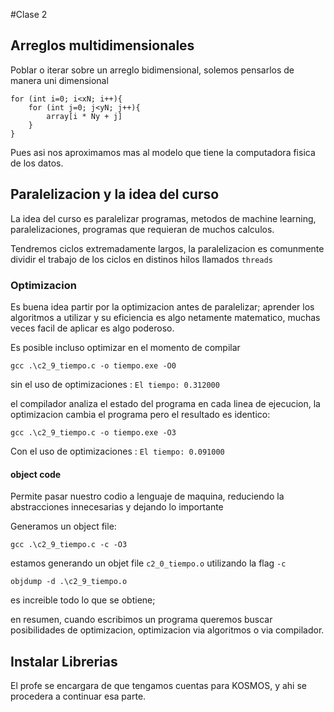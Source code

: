 #Clase 2

## 


## Arreglos multidimensionales
Poblar o iterar sobre un arreglo bidimensional, solemos pensarlos de manera uni dimensional
```
for (int i=0; i<xN; i++){
    for (int j=0; j<yN; j++){
        array[i * Ny + j]
    }
}
```
Pues asi nos aproximamos mas al modelo que tiene la computadora fisica de los datos.

## Paralelizacion y la idea del curso
La idea del curso es paralelizar programas, metodos de machine learning, paralelizaciones, programas que requieran de muchos calculos.

Tendremos ciclos extremadamente largos, la paralelizacion es comunmente dividir el trabajo de los ciclos en distinos hilos llamados `threads`

### Optimizacion
Es buena idea partir por la optimizacion antes de paralelizar;
aprender los algoritmos a utilizar y su eficiencia es algo netamente matematico, muchas veces facil de aplicar es algo poderoso.

Es posible incluso optimizar en el momento de compilar
```
gcc .\c2_9_tiempo.c -o tiempo.exe -O0
```
sin el uso de optimizaciones : `El tiempo: 0.312000`

el compilador analiza el estado del programa en cada linea de ejecucion, la optimizacion cambia el programa pero el resultado es identico:
```
gcc .\c2_9_tiempo.c -o tiempo.exe -O3
```
Con el uso de optimizaciones : `El tiempo: 0.091000`

#### object code
Permite pasar nuestro codio a lenguaje de maquina, reduciendo la abstracciones innecesarias y dejando lo importante

Generamos un object file:
```
gcc .\c2_9_tiempo.c -c -O3
```
estamos generando un objet file `c2_0_tiempo.o` utilizando la flag `-c`

```
objdump -d .\c2_9_tiempo.o
```
es increible todo lo que se obtiene;

en resumen, cuando escribimos un programa queremos buscar posibilidades de optimizacion, optimizacion via algoritmos o via compilador.


## Instalar Librerias
El profe se encargara de que tengamos cuentas para KOSMOS, y ahi se procedera a continuar esa parte.